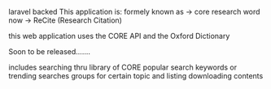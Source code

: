laravel backed
This application is:
formely known as -> core research word
now -> ReCite (Research Citation)

this web application uses the CORE API and the Oxford Dictionary 

Soon to be released....... 

includes searching thru library of CORE
popular search keywords or trending searches
groups for certain topic
and listing downloading contents
